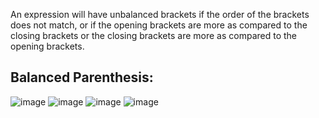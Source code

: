  An expression will have unbalanced brackets if the order of the brackets does not match, 
or if the opening brackets are more as compared to the closing brackets 
or the closing brackets are more as compared to the opening brackets. 

## Balanced Parenthesis:

![image](https://user-images.githubusercontent.com/93143005/148371589-9f16f933-e11a-4f03-9cc2-bc97561bcfa2.png)
![image](https://user-images.githubusercontent.com/93143005/148371638-9314f1b7-e9cd-4ddf-a5ef-58b37fa2dd3e.png)
![image](https://user-images.githubusercontent.com/93143005/148371663-f9326aa9-8eef-4608-8a56-554796a041c5.png)
![image](https://user-images.githubusercontent.com/93143005/148371680-269ca41e-4bbe-41b8-b9ba-cb426ec8b822.png)



